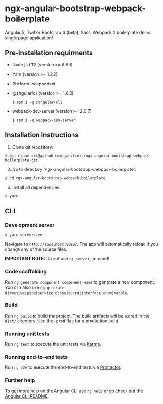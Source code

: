 ngx-angular-bootstrap-webpack-boilerplate
=========================================
Angular 5, Twitter Bootstrap 4 (beta), Sass, Webpack 2 boilerplate demo single page application!


Pre-installation requirments
----------------------------
* Node.js LTS (version >= 8.9.1)

* Yarn (version >= 1.3.2)

* Platform independent.

* @angular/cli (version >= 1.6.0)

  `$ npm i -g @angular/cli`

* webpack-dev-server (version >= 2.9.7)

  `$ npm i -g webpack-dev-server`



Installation instructions
-------------------------
1. Clone git repository:

 `$ git clone git@github.com:janelznic/ngx-angular-bootstrap-webpack-boilerplate.git`

2. Go to directory 'ngx-angular-bootstrap-webpack-boilerplate':

 `$ cd ngx-angular-bootstrap-webpack-boilerplate`

3. Install all dependencies:

 `$ yarn`


CLI
---
### Development server

 `$ yarn server:dev`

Navigate to `http://localhost:8080/`. The app will automatically reload if you change any of the source files.

__IMPORTANT NOTE:__ Do not use `ng serve` command!

### Code scaffolding

Run `ng generate component component-name` to generate a new component. You can also use `ng generate directive|pipe|service|class|guard|interface|enum|module`.

### Build

Run `ng build` to build the project. The build artifacts will be stored in the `dist/` directory. Use the `-prod` flag for a production build.

### Running unit tests

Run `ng test` to execute the unit tests via [Karma](https://karma-runner.github.io).

### Running end-to-end tests

Run `ng e2e` to execute the end-to-end tests via [Protractor](http://www.protractortest.org/).

### Further help

To get more help on the Angular CLI use `ng help` or go check out the [Angular CLI README](https://github.com/angular/angular-cli/blob/master/README.md).
